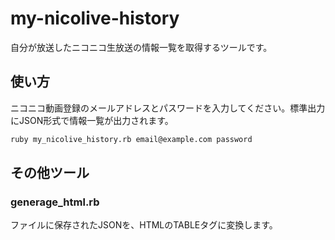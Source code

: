 # my-nicolive-history

自分が放送したニコニコ生放送の情報一覧を取得するツールです。

## 使い方

ニコニコ動画登録のメールアドレスとパスワードを入力してください。標準出力にJSON形式で情報一覧が出力されます。

```sh
ruby my_nicolive_history.rb email@example.com password
```

## その他ツール

### generage\_html.rb

ファイルに保存されたJSONを、HTMLのTABLEタグに変換します。
